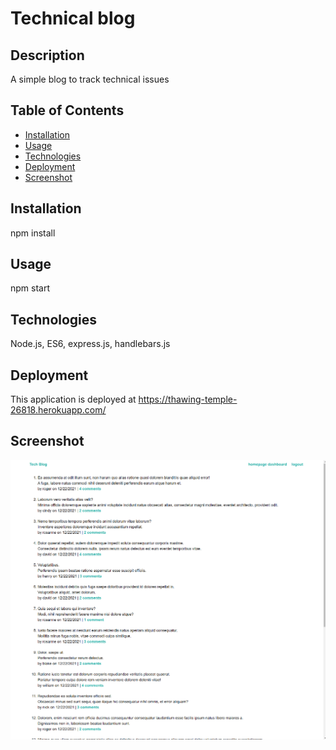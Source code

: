# Technical blog

## Description
A simple blog to track technical issues

## Table of Contents

* [Installation](#installation)
* [Usage](#usage)
* [Technologies](#technologies)
* [Deployment](#deployment)
* [Screenshot](#screenshot)

## Installation
npm install

## Usage
npm start

## Technologies
Node.js, ES6, express.js, handlebars.js

## Deployment
This application is deployed at https://thawing-temple-26818.herokuapp.com/

## Screenshot
![screenshot](./assets/images/tech-blog.png)